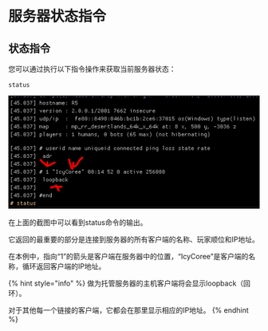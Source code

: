 # 服务器状态指令

## 状态指令

您可以通过执行以下指令操作来获取当前服务器状态：

```text
status
```

![&#x72B6;&#x6001;&#x6307;&#x4EE4;&#x7684;&#x8F93;&#x51FA;&#x7ED3;&#x679C;](../../.gitbook/assets/chrome_ua8jewo4dh.png)

在上面的截图中可以看到status命令的输出。

它返回的最重要的部分是连接到服务器的所有客户端的名称、玩家顺位和IP地址。

在本例中，指向“1”的箭头是客户端在服务器中的位置，“IcyCoree”是客户端的名称，循环返回客户端的IP地址。

{% hint style="info" %}
做为托管服务器的主机客户端将会显示loopback（回环）。

对于其他每一个链接的客户端，它都会在那里显示相应的IP地址。
{% endhint %}

